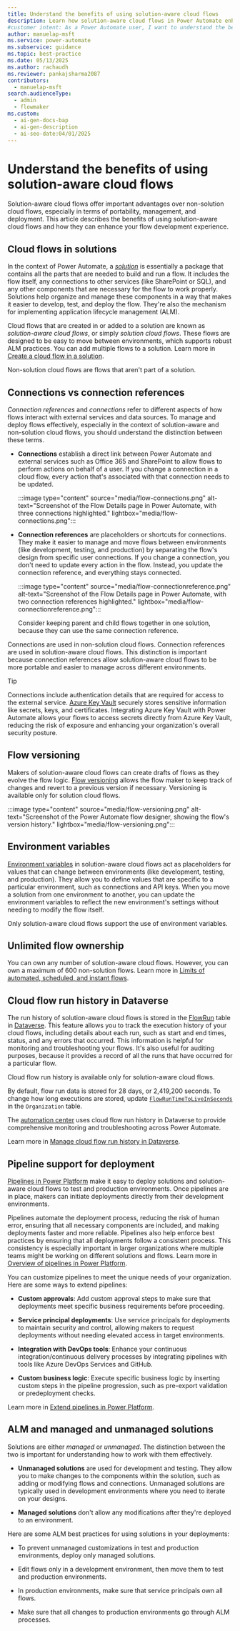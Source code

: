 ```yaml
---
title: Understand the benefits of using solution-aware cloud flows
description: Learn how solution-aware cloud flows in Power Automate enhance portability, management, and deployment for a seamless flow development experience.
#customer intent: As a Power Automate user, I want to understand the benefits of using solution-aware versus non-solution cloud flows so that I can enhance flow portability and management.
author: manuelap-msft
ms.service: power-automate
ms.subservice: guidance
ms.topic: best-practice
ms.date: 05/13/2025
ms.author: rachaudh
ms.reviewer: pankajsharma2087
contributors:
  - manuelap-msft
search.audienceType:
  - admin
  - flowmaker
ms.custom:
  - ai-gen-docs-bap
  - ai-gen-description
  - ai-seo-date:04/01/2025
---
```


# Understand the benefits of using solution-aware cloud flows

Solution-aware cloud flows offer important advantages over non-solution cloud flows, especially in terms of portability, management, and deployment. This article describes the benefits of using solution-aware cloud flows and how they can enhance your flow development experience.

## Cloud flows in solutions

In the context of Power Automate, a [*solution*](/power-platform/alm/solution-concepts-alm) is essentially a package that contains all the parts that are needed to build and run a flow. It includes the flow itself, any connections to other services (like SharePoint or SQL), and any other components that are necessary for the flow to work properly. Solutions help organize and manage these components in a way that makes it easier to develop, test, and deploy the flow. They're also the mechanism for implementing application lifecycle management (ALM).

Cloud flows that are created in or added to a solution are known as *solution-aware cloud flows*, or simply *solution cloud flows*. These flows are designed to be easy to move between environments, which supports robust ALM practices. You can add multiple flows to a solution. Learn more in [Create a cloud flow in a solution](../../create-flow-solution.md).

Non-solution cloud flows are flows that aren't part of a solution.

## Connections vs connection references

*Connection references* and *connections* refer to different aspects of how flows interact with external services and data sources. To manage and deploy flows effectively, especially in the context of solution-aware and non-solution cloud flows, you should understand the distinction between these terms.

- **Connections** establish a direct link between Power Automate and external services such as Office 365 and SharePoint to allow flows to perform actions on behalf of a user. If you change a connection in a cloud flow, every action that's associated with that connection needs to be updated.

  :::image type="content" source="media/flow-connections.png" alt-text="Screenshot of the Flow Details page in Power Automate, with three connections highlighted." lightbox="media/flow-connections.png":::

- **Connection references** are placeholders or shortcuts for connections. They make it easier to manage and move flows between environments (like development, testing, and production) by separating the flow's design from specific user connections. If you change a connection, you don't need to update every action in the flow. Instead, you update the connection reference, and everything stays connected.

  :::image type="content" source="media/flow-connectionreference.png" alt-text="Screenshot of the Flow Details page in Power Automate, with two connection references highlighted." lightbox="media/flow-connectionreference.png":::

  Consider keeping parent and child flows together in one solution, because they can use the same connection reference.

Connections are used in non-solution cloud flows. Connection references are used in solution-aware cloud flows. This distinction is important because connection references allow solution-aware cloud flows to be more portable and easier to manage across different environments.

> [!TIP]
> Connections include authentication details that are required for access to the external service. [Azure Key Vault](/azure/key-vault/) securely stores sensitive information like secrets, keys, and certificates. Integrating Azure Key Vault with Power Automate allows your flows to access secrets directly from Azure Key Vault, reducing the risk of exposure and enhancing your organization's overall security posture.

## Flow versioning

Makers of solution-aware cloud flows can create drafts of flows as they evolve the flow logic. [Flow versioning](/power-automate/drafts-versioning) allows the flow maker to keep track of changes and revert to a previous version if necessary. Versioning is available only for solution cloud flows.

:::image type="content" source="media/flow-versioning.png" alt-text="Screenshot of the Power Automate flow designer, showing the flow's version history." lightbox="media/flow-versioning.png":::

## Environment variables

[Environment variables](/power-apps/maker/data-platform/environmentvariables) in solution-aware cloud flows act as placeholders for values that can change between environments (like development, testing, and production). They allow you to define values that are specific to a particular environment, such as connections and API keys. When you move a solution from one environment to another, you can update the environment variables to reflect the new environment's settings without needing to modify the flow itself.

Only solution-aware cloud flows support the use of environment variables.

## Unlimited flow ownership

You can own any number of solution-aware cloud flows. However, you can own a maximum of 600 non-solution flows. Learn more in [Limits of automated, scheduled, and instant flows](../../limits-and-config.md).

## Cloud flow run history in Dataverse

The run history of solution-aware cloud flows is stored in the [FlowRun](/power-apps/developer/data-platform/reference/entities/flowrun) table in [Dataverse](/power-apps/maker/data-platform/). This feature allows you to track the execution history of your cloud flows, including details about each run, such as start and end times, status, and any errors that occurred. This information is helpful for monitoring and troubleshooting your flows. It's also useful for auditing purposes, because it provides a record of all the runs that have occurred for a particular flow.

Cloud flow run history is available only for solution-aware cloud flows.

By default, flow run data is stored for 28 days, or 2,419,200 seconds. To change how long executions are stored, update [`FlowRunTimeToLiveInSeconds`](/power-apps/developer/data-platform/reference/entities/organization#BKMK_FlowRunTimeToLiveInSeconds) in the `Organization` table.

The [automation center](/power-automate/automation-center-overview) uses cloud flow run history in Dataverse to provide comprehensive monitoring and troubleshooting across Power Automate.

Learn more in [Manage cloud flow run history in Dataverse](/power-automate/dataverse/cloud-flow-run-metadata).

## Pipeline support for deployment

[Pipelines in Power Platform](/power-platform/alm/pipelines) make it easy to deploy solutions and solution-aware cloud flows to test and production environments. Once pipelines are in place, makers can initiate deployments directly from their development environments.

Pipelines automate the deployment process, reducing the risk of human error, ensuring that all necessary components are included, and making deployments faster and more reliable. Pipelines also help enforce best practices by ensuring that all deployments follow a consistent process. This consistency is especially important in larger organizations where multiple teams might be working on different solutions and flows. Learn more in [Overview of pipelines in Power Platform](/power-platform/alm/pipelines).

You can customize pipelines to meet the unique needs of your organization. Here are some ways to extend pipelines:

- **Custom approvals**: Add custom approval steps to make sure that deployments meet specific business requirements before proceeding.

- **Service principal deployments**: Use service principals for deployments to maintain security and control, allowing makers to request deployments without needing elevated access in target environments.

- **Integration with DevOps tools**: Enhance your continuous integration/continuous delivery processes by integrating pipelines with tools like Azure DevOps Services and GitHub.

- **Custom business logic**: Execute specific business logic by inserting custom steps in the pipeline progression, such as pre-export validation or predeployment checks.

Learn more in [Extend pipelines in Power Platform](/power-platform/alm/extend-pipelines).

## ALM and managed and unmanaged solutions

Solutions are either *managed* or *unmanaged*. The distinction between the two is important for understanding how to work with them effectively.

- **Unmanaged solutions** are used for development and testing. They allow you to make changes to the components within the solution, such as adding or modifying flows and connections. Unmanaged solutions are typically used in development environments where you need to iterate on your designs.

- **Managed solutions** don't allow any modifications after they're deployed to an environment.

Here are some ALM best practices for using solutions in your deployments:

- To prevent unmanaged customizations in test and production environments, deploy only managed solutions.

- Edit flows only in a development environment, then move them to test and production environments.

- In production environments, make sure that service principals own all flows.

- Make sure that all changes to production environments go through ALM processes.
